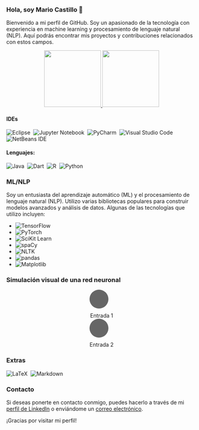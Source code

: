 ### Hola, soy Mario Castillo 👋

Bienvenido a mi perfil de GitHub. Soy un apasionado de la tecnología con experiencia en machine learning y procesamiento de lenguaje natural (NLP). Aquí podrás encontrar mis proyectos y contribuciones relacionados con estos campos.

<div align="center">
  <a href="https://github.com/MarioCastilloSan">
    <img height="150em" src="https://github-readme-stats.vercel.app/api?username=MarioCastilloSan&show_icons=true&theme=merko&include_all_commits=true&count_private=true"/>
    <img height="150em" src="https://github-readme-stats.vercel.app/api/top-langs/?username=MarioCastilloSan&layout=compact"/>
  </a>
</div>

#### IDEs
![Eclipse](https://img.shields.io/badge/Eclipse-FE7A16.svg?style=for-the-badge&logo=Eclipse&logoColor=white)&nbsp;
![Jupyter Notebook](https://img.shields.io/badge/Jupyter-%23FA0F00.svg?style=for-the-badge&logo=Jupyter&logoColor=white)&nbsp;
![PyCharm](https://img.shields.io/badge/PyCharm-143?style=for-the-badge&logo=PyCharm&logoColor=black&color=black&labelColor=green)&nbsp;
![Visual Studio Code](https://img.shields.io/badge/Visual%20Studio%20Code-0078d7.svg?style=for-the-badge&logo=visual-studio-code&logoColor=white)&nbsp;
![NetBeans IDE](https://img.shields.io/badge/NetBeansIDE-1B6AC6.svg?style=for-the-badge&logo=apache-netbeans-ide&logoColor=white)&nbsp;

#### Lenguajes:
![Java](https://img.shields.io/badge/Java-ED8B00?style=for-the-badge&logo=java&logoColor=white)&nbsp;
![Dart](https://img.shields.io/badge/Dart-%230175C2.svg?style=for-the-badge&logo=dart&logoColor=white)&nbsp;
![R](https://img.shields.io/badge/R-%23276DC3.svg?style=for-the-badge&logo=r&logoColor=white)&nbsp;
![Python](https://img.shields.io/badge/Python-3776AB?style=for-the-badge&logo=python&logoColor=white)&nbsp;


### ML/NLP

Soy un entusiasta del aprendizaje automático (ML) y el procesamiento de lenguaje natural (NLP). Utilizo varias bibliotecas populares para construir modelos avanzados y análisis de datos. Algunas de las tecnologías que utilizo incluyen:

- ![TensorFlow](https://img.shields.io/badge/TensorFlow-%23FF6F00.svg?style=for-the-badge&logo=TensorFlow&logoColor=white)
- ![PyTorch](https://img.shields.io/badge/PyTorch-%23EE4C2C.svg?style=for-the-badge&logo=PyTorch&logoColor=white)
- ![SciKit Learn](https://img.shields.io/badge/SciKit%20Learn-%23F7931E.svg?style=for-the-badge&logo=scikit-learn&logoColor=white)
- ![spaCy](https://img.shields.io/badge/spaCy-%2300A98F.svg?style=for-the-badge&logo=spaCy&logoColor=white)
- ![NLTK](https://img.shields.io/badge/NLTK-%234A4A4A.svg?style=for-the-badge&logo=NLTK&logoColor=white)
- ![pandas](https://img.shields.io/badge/pandas-%23150458.svg?style=for-the-badge&logo=pandas&logoColor=white)
- ![Matplotlib](https://img.shields.io/badge/matplotlib-%23FFFFFF.svg?style=for-the-badge&logo=Matplotlib&logoColor=white)

### Simulación visual de una red neuronal

<div style="display: flex; justify-content: center; align-items: center; gap: 30px;">
    <!-- Capa de entrada -->
    <div style="text-align: center;">
        <div style="width: 50px; height: 50px; border-radius: 50%; background-color: #666; transition: background-color 0.3s;" onmouseover="this.style.backgroundColor='#00aaff';" onmouseout="this.style.backgroundColor='#666';"></div>
        <div style="margin-top: 10px;">Entrada 1</div>
        <div style="width: 50px; height: 50px; border-radius: 50%; background-color: #666; transition: background-color 0.3s;" onmouseover="this.style.backgroundColor='#00aaff';" onmouseout="this.style.backgroundColor='#666';"></div>
        <div style="margin-top: 10px;">Entrada 2</div>
    </div>
    


</div>




### Extras 
![LaTeX](https://img.shields.io/badge/LaTeX-%23008080.svg?style=for-the-badge&logo=LaTeX&logoColor=white)&nbsp;
![Markdown](https://img.shields.io/badge/Markdown-%23000000.svg?style=for-the-badge&logo=Markdown&logoColor=white)&nbsp;

### Contacto

Si deseas ponerte en contacto conmigo, puedes hacerlo a través de mi [perfil de LinkedIn](https://www.linkedin.com/in/mariocastillosan/) o enviándome un [correo electrónico](mailto:mariocastillosan@gmail.com).

¡Gracias por visitar mi perfil!
